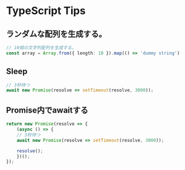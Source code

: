# TypeScript Tips


## ランダムな配列を生成する。

```typescript
// 10個の文字列配列を生成する。
const array = Array.from({ length: 10 }).map(() => 'dummy string')
```

## Sleep

```typescript
// 3秒待つ
await new Promise(resolve => setTimeout(resolve, 3000));
```

## Promise内でawaitする

```typescript
return new Promise(resolve => {
	(async () => {
	// 3秒待つ
	await new Promise(resolve => setTimeout(resolve, 3000));

	resolve();
	})();
});
```
